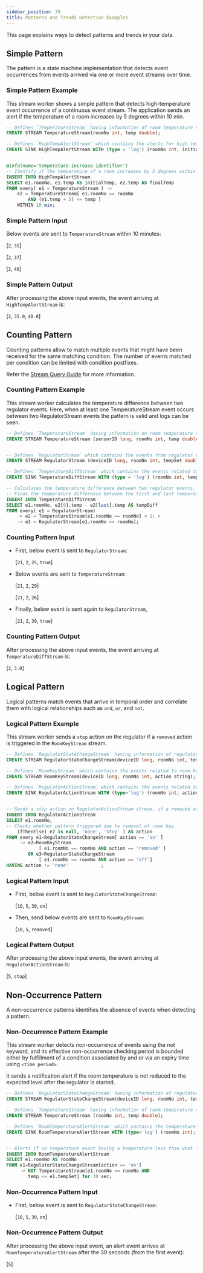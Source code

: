```yaml
---
sidebar_position: 70
title: Patterns and Trends Detection Examples
---
```


This page explains ways to detect patterns and trends in your data.

## Simple Pattern

The pattern is a state machine implementation that detects event occurrences from events arrived via one or more event streams over time.

### Simple Pattern Example

This stream worker shows a simple pattern that detects high-temperature event occurrence of a continuous event stream. The application sends an alert if the temperature of a room increases by 5 degrees within 10 min.

```sql
-- Defines `TemperatureStream` having information of room temperature such as `roomNo` and `temp`.
CREATE STREAM TemperatureStream(roomNo int, temp double);

-- Defines `HighTempAlertStream` which contains the alerts for high temperature.
CREATE SINK HighTempAlertStream WITH (type = 'log') (roomNo int, initialTemp double, finalTemp double);


@info(name='temperature-increase-identifier')
-- Identify if the temperature of a room increases by 5 degrees within 10 min.
INSERT INTO HighTempAlertStream
SELECT e1.roomNo, e1.temp AS initialTemp, e2.temp AS finalTemp
FROM every( e1 = TemperatureStream ) ->
    e2 = TemperatureStream[ e1.roomNo == roomNo
        AND (e1.temp + 5) <= temp ]
    WITHIN 10 min;
```

### Simple Pattern Input

Below events are sent to `TemperatureStream` within 10 minutes:

[`2`, `35`]

[`2`, `37`]

[`2`, `40`]

### Simple Pattern Output

After processing the above input events, the event arriving at `HighTempAlertStream` is:

[`2`, `35.0`, `40.0`]

## Counting Pattern

Counting patterns allow to match multiple events that might have been received for the same matching condition. The number of events matched per condition can be limited with condition postfixes.

Refer the [Stream Query Guide](../query-guide/index.md) for more information.

### Counting Pattern Example

This stream worker calculates the temperature difference between two regulator events. Here, when at least one TemperatureStream event occurs between two RegulatorStream events the pattern is valid and logs can be seen.

```sql
-- Defines `TemperatureStream` having information on room temperature such as `sensorID`, `roomNo` and `temp`.
CREATE STREAM TemperatureStream (sensorID long, roomNo int, temp double);


-- Defines `RegulatorStream` which contains the events from regulator with attributes `deviceID`, `roomNo`, `tempSet`, and `isOn`.
CREATE STREAM RegulatorStream (deviceID long, roomNo int, tempSet double, isOn bool);

-- Defines `TemperatureDiffStream` which contains the events related to temperature difference.
CREATE SINK TemperatureDiffStream WITH (type = 'log') (roomNo int, tempDiff double);

-- Calculates the temperature difference between two regulator events. Here, when at least one TemperatureStream event needs to arrive between two RegulatorStream events.
-- Finds the temperature difference between the first and last temperature event.
INSERT INTO TemperatureDiffStream
SELECT e1.roomNo, e2[0].temp - e2[last].temp AS tempDiff
FROM every( e1 = RegulatorStream)
    -> e2 = TemperatureStream[e1.roomNo == roomNo] < 1: >
    -> e3 = RegulatorStream[e1.roomNo == roomNo];
```

### Counting Pattern Input

- First, below event is sent to `RegulatorStream`:

    [`21`, `2`, `25`, `true`]

- Below events are sent to `TemperatureStream`:

    [`21`, `2`, `29`]

    [`21`, `2`, `26`]

- Finally, below event is sent again to `RegulatorStream`,

    [`21`, `2`, `30`, `true`]

### Counting Pattern Output

After processing the above input events, the event arriving at `TemperatureDiffStream` is:

[`2`, `3.0`]

## Logical Pattern

Logical patterns match events that arrive in temporal order and correlate them with logical relationships such as `and`, `or`, and `not`.

### Logical Pattern Example

This stream worker  sends a `stop` action on the regulator if a `removed` action is triggered in the `RoomKeyStream` stream.

```sql
-- Defines `RegulatorStateChangeStream` having information of regulator state change such as `deviceID`, `roomNo`, `tempSet`, and `action`.
CREATE STREAM RegulatorStateChangeStream(deviceID long, roomNo int, tempSet double, action string);

-- Defines `RoomKeyStream` which contains the events related to room key usage.
CREATE STREAM RoomKeyStream(deviceID long, roomNo int, action string);

-- Defines `RegulatorActionStream` which contains the events related to regulator state changes.
CREATE SINK RegulatorActionStream WITH (type='log') (roomNo int, action string);


-- Sends a stop action on RegulatorActionStream stream, if a removed action is triggered in RoomKeyStream before the regulator state changing to off which is notified in RegulatorStateChangeStream.
INSERT INTO RegulatorActionStream
SELECT e1.roomNo,
-- Checks whether pattern triggered due to removal of room key.
    ifThenElse( e2 is null, 'none', 'stop' ) AS action
FROM every e1=RegulatorStateChangeStream[ action == 'on' ]
     -> e2=RoomKeyStream
            [ e1.roomNo == roomNo AND action == 'removed' ]
        OR e3=RegulatorStateChangeStream
            [ e1.roomNo == roomNo AND action == 'off']
HAVING action != 'none'            ;
```

### Logical Pattern Input

- First, below event is sent to `RegulatorStateChangeStream`:

    [`10`, `5`, `30`, `on`]

- Then, send below events are sent to `RoomKeyStream`:

    [`10`, `5`, `removed`]

### Logical Pattern Output

After processing the above input events, the event arriving at `RegulatorActionStream` is:

[`5`, `stop`]

## Non-Occurrence Pattern

A non-occurrence patterns identifies the absence of events when detecting a pattern.

### Non-Occurrence Pattern Example

This stream worker detects non-occurrence of events using the not keyword, and its effective non-occurrence checking period is bounded either by fulfillment of a condition associated by and or via an expiry time using `<time period>`.

It sends a notification alert if the room temperature is not reduced to the expected level after the regulator is started.

```sql
-- Defines `RegulatorStateChangeStream` having information of regulator state change such as `deviceID`, `roomNo`, `tempSet`, and `action`.
CREATE STREAM RegulatorStateChangeStream(deviceID long, roomNo int, tempSet double, action string);

-- Defines `TemperatureStream` having information of room temperature such as `roomNo` and `temp`.
CREATE STREAM TemperatureStream (roomNo int, temp double);

-- Defines `RoomTemperatureAlertStream` which contains the temperature alerts.
CREATE SINK RoomTemperatureAlertStream WITH (type='log') (roomNo int);


-- Alerts if no temperature event having a temperature less than what is set in regulator arrives within 5 minutes after switching on the regulator.
INSERT INTO RoomTemperatureAlertStream
SELECT e1.roomNo AS roomNo
FROM e1=RegulatorStateChangeStream[action == 'on']
     -> NOT TemperatureStream[e1.roomNo == roomNo AND
        temp <= e1.tempSet] for 30 sec;
```

### Non-Occurrence Pattern Input

- First, below event is sent to `RegulatorStateChangeStream`:

    [`10`, `5`, `30`, `on`]

### Non-Occurrence Pattern Output

After processing the above input event, an alert event arrives at `RoomTemperatureAlertStream` after the 30 seconds (from the first event):

[`5`]
